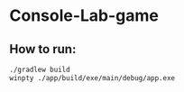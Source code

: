 # Console-Lab-game

## How to run:
```bash
./gradlew build
winpty ./app/build/exe/main/debug/app.exe
```
